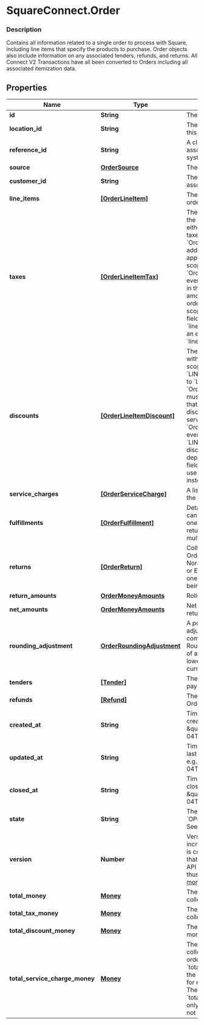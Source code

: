 # SquareConnect.Order

### Description

Contains all information related to a single order to process with Square, including line items that specify the products to purchase. Order objects also include information on any associated tenders, refunds, and returns.  All Connect V2 Transactions have all been converted to Orders including all associated itemization data.

## Properties
Name | Type | Description | Notes
------------ | ------------- | ------------- | -------------
**id** | **String** | The order&#39;s unique ID. | [optional] 
**location_id** | **String** | The ID of the merchant location this order is associated with. | 
**reference_id** | **String** | A client specified identifier to associate an entity in another system with this order. | [optional] 
**source** | [**OrderSource**](OrderSource.md) | The origination details of the order. | [optional] 
**customer_id** | **String** | The [Customer](#type-customer) ID of the customer associated with the order. | [optional] 
**line_items** | [**[OrderLineItem]**](OrderLineItem.md) | The line items included in the order. | [optional] 
**taxes** | [**[OrderLineItemTax]**](OrderLineItemTax.md) | The list of all taxes associated with the order.  Taxes can be scoped to either &#x60;ORDER&#x60; or &#x60;LINE_ITEM&#x60;. For taxes with &#x60;LINE_ITEM&#x60; scope, an &#x60;OrderLineItemAppliedTax&#x60; must be added to each line item that the tax applies to. For taxes with &#x60;ORDER&#x60; scope, the server will generate an &#x60;OrderLineItemAppliedTax&#x60; for every line item.  On reads, each tax in the list will include the total amount of that tax applied to the order.  __IMPORTANT__: If &#x60;LINE_ITEM&#x60; scope is set on any taxes in this field, usage of the deprecated &#x60;line_items.taxes&#x60; field will result in an error. Please use &#x60;line_items.applied_taxes&#x60; instead. | [optional] 
**discounts** | [**[OrderLineItemDiscount]**](OrderLineItemDiscount.md) | The list of all discounts associated with the order.  Discounts can be scoped to either &#x60;ORDER&#x60; or &#x60;LINE_ITEM&#x60;. For discounts scoped to &#x60;LINE_ITEM&#x60;, an &#x60;OrderLineItemAppliedDiscount&#x60; must be added to each line item that the discount applies to. For discounts with &#x60;ORDER&#x60; scope, the server will generate an &#x60;OrderLineItemAppliedDiscount&#x60; for every line item.  __IMPORTANT__: If &#x60;LINE_ITEM&#x60; scope is set on any discounts in this field, usage of the deprecated &#x60;line_items.discounts&#x60; field will result in an error. Please use &#x60;line_items.applied_discounts&#x60; instead. | [optional] 
**service_charges** | [**[OrderServiceCharge]**](OrderServiceCharge.md) | A list of service charges applied to the order. | [optional] 
**fulfillments** | [**[OrderFulfillment]**](OrderFulfillment.md) | Details on order fulfillment.  Orders can only be created with at most one fulfillment. However, orders returned by the API may contain multiple fulfillments. | [optional] 
**returns** | [**[OrderReturn]**](OrderReturn.md) | Collection of items from sale Orders being returned in this one. Normally part of an Itemized Return or Exchange.  There will be exactly one &#x60;Return&#x60; object per sale Order being referenced. | [optional] 
**return_amounts** | [**OrderMoneyAmounts**](OrderMoneyAmounts.md) | Rollup of returned money amounts. | [optional] 
**net_amounts** | [**OrderMoneyAmounts**](OrderMoneyAmounts.md) | Net money amounts (sale money - return money). | [optional] 
**rounding_adjustment** | [**OrderRoundingAdjustment**](OrderRoundingAdjustment.md) | A positive or negative rounding adjustment to the total of the order, commonly used to apply Cash Rounding when the minimum unit of account is smaller than the lowest physical denomination of currency. | [optional] 
**tenders** | [**[Tender]**](Tender.md) | The Tenders which were used to pay for the Order. | [optional] 
**refunds** | [**[Refund]**](Refund.md) | The Refunds that are part of this Order. | [optional] 
**created_at** | **String** | Timestamp for when the order was created. In RFC 3339 format, e.g., \&quot;2016-09-04T23:59:33.123Z\&quot;. | [optional] 
**updated_at** | **String** | Timestamp for when the order was last updated. In RFC 3339 format, e.g., \&quot;2016-09-04T23:59:33.123Z\&quot;. | [optional] 
**closed_at** | **String** | Timestamp for when the order was closed. In RFC 3339 format, e.g., \&quot;2016-09-04T23:59:33.123Z\&quot;. | [optional] 
**state** | **String** | The current state of the order. &#x60;OPEN&#x60;,&#x60;COMPLETED&#x60;,&#x60;CANCELED&#x60; See [OrderState](#type-orderstate) for possible values | [optional] 
**version** | **Number** | Version number which is incremented each time an update is committed to the order. Orders that were not created through the API will not include a version and thus cannot be updated.  [Read more about working with versions](/orders-api/manage-orders#update-orders). | [optional] 
**total_money** | [**Money**](Money.md) | The total amount of money to collect for the order. | [optional] 
**total_tax_money** | [**Money**](Money.md) | The total tax amount of money to collect for the order. | [optional] 
**total_discount_money** | [**Money**](Money.md) | The total discount amount of money to collect for the order. | [optional] 
**total_service_charge_money** | [**Money**](Money.md) | The total amount of money collected in service charges for the order.  Note: &#x60;total_service_charge_money&#x60; is the sum of &#x60;applied_money&#x60; fields for each individual service charge. Therefore, &#x60;total_service_charge_money&#x60; will only include inclusive tax amounts, not additive tax amounts. | [optional] 


